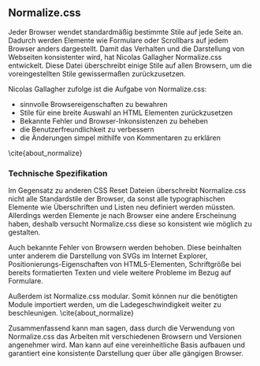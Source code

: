## Normalize.css

Jeder Browser wendet standardmäßig bestimmte Stile auf jede Seite an. Dadurch werden Elemente wie Formulare oder Scrollbars auf jedem Browser anders dargestellt. Damit das Verhalten und die Darstellung von Webseiten konsistenter wird, hat Nicolas Gallagher Normalize.css entwickelt. Diese Datei überschreibt einige Stile auf allen Browsern, um die voreingestellten Stile gewissermaßen zurückzusetzen.

Nicolas Gallagher zufolge ist die Aufgabe von Normalize.css:

*   sinnvolle Browsereigenschaften zu bewahren
*   Stile für eine breite Auswahl an HTML Elementen zurückzusetzen
*   Bekannte Fehler und Browser-Inkonsistenzen zu beheben
*   die Benutzerfreundlichkeit zu verbessern
*   die Änderungen simpel mithilfe von Kommentaren zu erklären

\cite{about_normalize}

### Technische Spezifikation

Im Gegensatz zu anderen CSS Reset Dateien überschreibt Normalize.css nicht alle Standardstile der Browser, da sonst alle typographischen Elemente wie Überschriften und Listen neu definiert werden müssten. Allerdings werden Elemente je nach Browser eine andere Erscheinung haben, deshalb versucht Normalize.css diese so konsistent wie möglich zu gestalten.

Auch bekannte Fehler von Browsern werden behoben. Diese beinhalten unter anderem die Darstellung von SVGs im Internet Explorer, Positionierungs-Eigenschaften von HTML5-Elementen, Schriftgröße bei bereits formatierten Texten und viele weitere Probleme im Bezug auf Formulare.

Außerdem ist Normalize.css modular. Somit können nur die benötigten Module importiert werden, um die Ladegeschwindigkeit weiter zu beschleunigen. \cite{about_normalize}

Zusammenfassend kann man sagen, dass durch die Verwendung von Normalize.css das Arbeiten mit verschiedenen Browsern und Versionen angenehmer wird. Man kann auf eine vereinheitliche Basis aufbauen und garantiert eine konsistente Darstellung quer über alle gängigen Browser.
